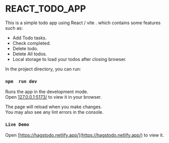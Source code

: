 # REACT_TODO_APP

This is a simple todo app using React / vite .
which contains some features such as:
* Add Todo tasks.
* Check completed.
* Delete todo.
* Delete All todos.
* Local storage to load your todos after closing browser.


In the project directory, you can run:

### `npm  run dev`

Runs the app in the development mode.\
Open [127.0.0.1:5173/](127.0.0.1:5173/) to view it in your browser.

The page will reload when you make changes.\
You may also see any lint errors in the console.

### `Live Demo`

Open [https://hagstodo.netlify.app/](https://hagstodo.netlify.app/) to view it.
